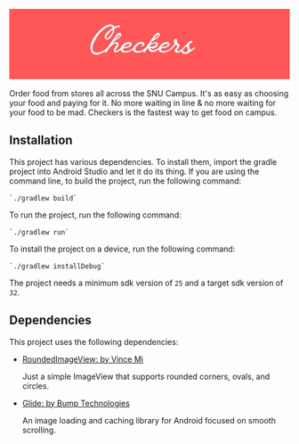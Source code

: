 ![Checkers Logo](https://github.com/aditya-mahendru/Grocena/blob/master/MainLogo_Final.jpg)

Order food from stores all across the SNU Campus. It's as easy as choosing your food and paying for it. No more waiting in line & no more waiting for your food to be mad. Checkers is the fastest way to get food on campus.

## Installation
This project has various dependencies. To install them, import the gradle project into Android Studio and let it do its thing.
If you are using the command line, to build the project, run the following command:
```
`./gradlew build` 
```

To run the project, run the following command:
```
`./gradlew run` 
```
To install the project on a device, run the following command:
```
`./gradlew installDebug` 
```
The project needs a minimum sdk version of `25` and a target sdk version of `32`.

## Dependencies

This project uses the following dependencies:

- [RoundedImageView: by Vince Mi](https://github.com/vinc3m1/RoundedImageView)


    Just a simple ImageView that supports rounded corners, ovals, and circles. 

- [Glide: by Bump Technologies](https://github.com/bumptech/glide)

    An image loading and caching library for Android focused on smooth scrolling.
    
